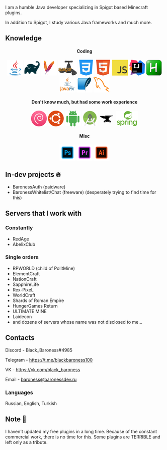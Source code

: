 I am a humble Java developer specializing in Spigot based Minecraft plugins. 

In addition to Spigot, I study various Java frameworks and much more.

## Knowledge
<h4 align="center">Coding</h4>
<p align="center">
  <img src="https://github.com/BlackBaroness/BlackBaroness/blob/main/java.png" width="50" height="50"/>
  <img src="https://github.com/BlackBaroness/BlackBaroness/blob/main/gradle.png" width="50" height="50" />
  <img src="https://github.com/BlackBaroness/BlackBaroness/blob/main/maven.png" width="50" height="50" />
  <img src="https://github.com/BlackBaroness/BlackBaroness/blob/main/spigot.png" width="60" height="50" />
  <img src="https://github.com/BlackBaroness/BlackBaroness/blob/main/css.png" width="50" height="50" />
  <img src="https://github.com/BlackBaroness/BlackBaroness/blob/main/html.png" width="50" height="50" />
  <img src="https://github.com/BlackBaroness/BlackBaroness/blob/main/javascript.png" width="50" height="50" />
  <img src="https://github.com/BlackBaroness/BlackBaroness/blob/main/idea.png" width="50" height="50" />
  <img src="https://github.com/BlackBaroness/BlackBaroness/blob/main/autohotkey.png" width="50" height="50" />
  <img src="https://github.com/BlackBaroness/BlackBaroness/blob/main/javafx.png" width="50" height="50" />
  <img src="https://github.com/BlackBaroness/BlackBaroness/blob/main/sqlite.png" width="50" height="50" />
  <img src="https://github.com/BlackBaroness/BlackBaroness/blob/main/mysql.png" width="50" height="50" />
</p>
<h4 align="center">Don't know much, but had some work experience</h4>
<p align="center">
  <img src="https://github.com/BlackBaroness/BlackBaroness/blob/main/debian.png" width="50" height="50" />
  <img src="https://github.com/BlackBaroness/BlackBaroness/blob/main/ubuntu.png" width="50" height="50" />
  <img src="https://github.com/BlackBaroness/BlackBaroness/blob/main/android.png" width="50" height="50" />
  <img src="https://github.com/BlackBaroness/BlackBaroness/blob/main/androidstudio.png" width="50" height="50" />
  <img src="https://github.com/BlackBaroness/BlackBaroness/blob/main/forge.png" width="50" height="50" />
  <img src="https://github.com/BlackBaroness/BlackBaroness/blob/main/spring.png" width="70" height="50" />
</p>
<h4 align="center">Misc</h4>
<p align="center">
  <img src="https://github.com/BlackBaroness/BlackBaroness/blob/main/photoshop.png" width="50" height="50"/>
  <img src="https://github.com/BlackBaroness/BlackBaroness/blob/main/premiere.png" width="50" height="50"/>
  <img src="https://github.com/BlackBaroness/BlackBaroness/blob/main/illustrator.png" width="50" height="50"/>
</p>



## In-dev projects 🔥
- BaronessAuth (paidware)
- BaronessWhitelist\Chat (freeware) (desperately trying to find time for this)

## Servers that I work with
### Constantly
- RedAge
- AbelixClub

### Single orders
- RPWORLD (child of PolitMine)
- ElementCraft
- NationCraft
- SapphireLife
- Rex-PixeL
- WorldCraft
- Shards of Roman Empire
- HungerGames Return
- ULTIMATE MINE
- Laidecon
- and dozens of servers whose name was not disclosed to me...


## Contacts
Discord - Black_Baroness#4985

Telegram - https://t.me/blackbaroness100

VK - https://vk.com/black_baroness

Email - baroness@baronessdev.ru

### Languages
Russian, English, Turkish



## Note 📝
I haven't updated my free plugins in a long time. 
Because of the constant commercial work, there is no time for this. 
Some plugins are TERRIBLE and left only as a tribute.
